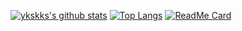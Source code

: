 [![ykskks's github stats](https://github-readme-stats.vercel.app/api?username=ykskks&count_private=true)](https://github.com/anuraghazra/github-readme-stats)
[![Top Langs](https://github-readme-stats.vercel.app/api/top-langs/?username=ykskks)](https://github.com/anuraghazra/github-readme-stats)
[![ReadMe Card](https://github-readme-stats.vercel.app/api/pin/?username=ykskks&repo=Kaggle-Elo-Merchant-Category-Recommendation)](https://github.com/anuraghazra/github-readme-stats)
